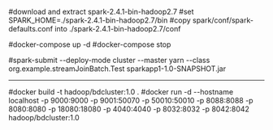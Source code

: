 #download and extract spark-2.4.1-bin-hadoop2.7
#set SPARK_HOME=./spark-2.4.1-bin-hadoop2.7/bin
#copy spark/conf/spark-defaults.conf  into ./spark-2.4.1-bin-hadoop2.7/conf

#docker-compose up -d
#docker-compose stop

#spark-submit --deploy-mode cluster --master yarn --class org.example.streamJoinBatch.Test sparkapp1-1.0-SNAPSHOT.jar




*****
#docker build -t hadoop/bdcluster:1.0 .
#docker run -d --hostname localhost -p 9000:9000 -p 9001:50070 -p 50010:50010 -p 8088:8088 -p 8080:8080 -p 18080:18080 -p 4040:4040 -p 8032:8032 -p 8042:8042 hadoop/bdcluster:1.0

